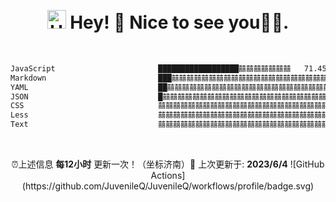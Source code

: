 [comment]: <> (⏳ Year progress { ████████████▁▁▁▁▁▁▁▁▁▁▁▁▁▁▁▁▁▁ } 42.26 %)

<p align="center">
    
</p>

<br/>

<h1 align="center"><img src="https://emojis.slackmojis.com/emojis/images/1531849430/4246/blob-sunglasses.gif?1531849430" width="30" alt='Hello'/> Hey! 👋  Nice to see you💬✨.</h1>
<br/>

<!--START_SECTION:Qin-->

```txt
JavaScript                       ██████████████████囍囍囍囍囍囍囍   71.45 %
Markdown                         ███囍囍囍囍囍囍囍囍囍囍囍囍囍囍囍囍囍囍囍囍囍囍   13.68 %
YAML                             ██囍囍囍囍囍囍囍囍囍囍囍囍囍囍囍囍囍囍囍囍囍囍囍   06.71 %
JSON                             █囍囍囍囍囍囍囍囍囍囍囍囍囍囍囍囍囍囍囍囍囍囍囍囍   03.15 %
CSS                              囍囍囍囍囍囍囍囍囍囍囍囍囍囍囍囍囍囍囍囍囍囍囍囍囍   01.26 %
Less                             囍囍囍囍囍囍囍囍囍囍囍囍囍囍囍囍囍囍囍囍囍囍囍囍囍   01.08 %
Text                             囍囍囍囍囍囍囍囍囍囍囍囍囍囍囍囍囍囍囍囍囍囍囍囍囍   00.59 %
```

<!--END_SECTION:Qin-->


<br/>
<p align="center">
    ⏰上述信息 <b>每12小时</b> 更新一次！（坐标济南）🌱 上次更新于: <b>2023/6/4</b> ![GitHub Actions](https://github.com/JuvenileQ/JuvenileQ/workflows/profile/badge.svg)
</p>

